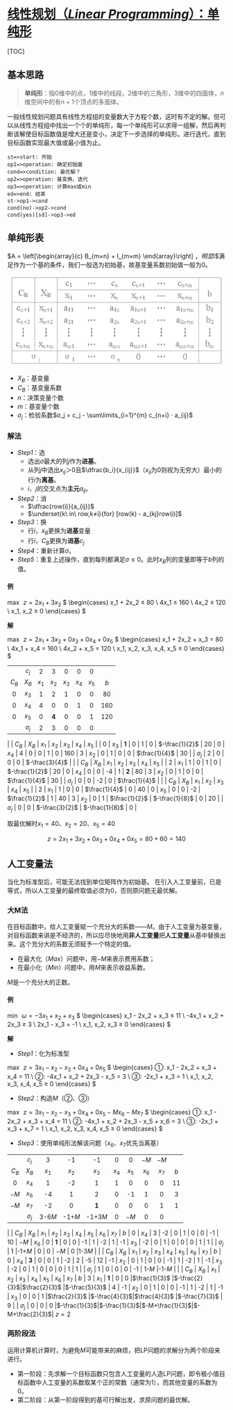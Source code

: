 <link rel='stylesheet' href='../../../style/index.css'>
<script src='../../../style/index.js'></script>

# [线性规划（*Linear Programming*）：单纯形](../index.html)

[TOC]

## 基本思路

>**单纯形**：指0维中的点，1维中的线段，2维中的三角形，3维中的四面体，$n$维空间中的有$n+1$个顶点的多面体。

一般线性规划问题具有线性方程组的变量数大于方程个数，这时有不定的解。但可以从线性方程组中找出一个个的单纯形，每一个单纯形可以求得一组解，然后再判断该解使目标函数值是增大还是变小，决定下一步选择的单纯形。进行迭代，直到目标函数实现最大值或最小值为止。

```flow
st=>start: 开始
op1=>operation: 确定初始基
cond=>condition: 最优解？
op2=>operation: 基变换、迭代
op3=>operation: 计算max或min
ed=>end: 结束
st->op1->cond
cond(no)->op2->cond
cond(yes)[sd]->op3->ed
```

## 单纯形表

$A =
  \left[\begin{array}{c}
      B_{m×n} + I_{m×m}
  \end{array}\right]
$，明显$I$满足作为一个基的条件，我们一般选为初始基，故基变量系数初始值一般为0。

![](images/simplex.png)

- $X_B$：基变量
- $C_B$：基变量系数
- $n$：决策变量个数
- $m$：基变量个数
- $σ_j$：检验系数$σ_j = c_j - \sum\limits_{i=1}^{m} c_{n+i} ⋅ a_{ij}$

### 解法

- *Step1*：选
  - 选出$σ$最大的列$j$作为**进基**。
  - 从列$j$中选出$x_{ij}＞0$且$\dfrac{b_i}{x_{ij}}$（$x_{ij}$为0则视为无穷大）最小的行$i$为**离基**。
  - $i$、$j$的交叉点为**主元**$a_{ij}$。
- *Step2*：消
  - $\dfrac{row(i)}{a_{ij}}$
  - $\underset{k\ in\ row,k≠i}{for} [row(k) - a_{kj}row(i)]$
- *Step3*：换
  - 行$i$，$x_B$更换为**进基**变量
  - 行$i$，$C_B$更换为**进基**$c_j$
- *Step4*：重新计算$σ$。
- *Step5*：重复上述操作，直到每列都满足$σ≤0$。此时$x_B$列的变量即等于$b$列的值。

#### 例

$\max \,\,\, z = 2x_1 + 3x_2$
$
\begin{cases}
    x_1 + 2x_2 ≤ 80
\\  4x_1 ≤ 160
\\  4x_2 ≤ 120
\\  x_1, x_2 ≥ 0
\end{cases}
$

**解**

$\max \,\,\, z = 2x_1 + 3x_2 + 0x_3 + 0x_4 + 0x_5$
$
\begin{cases}
    x_1 + 2x_2 + x_3 = 80
\\  4x_1 + x_4 = 160
\\  4x_2 + x_5 = 120
\\  x_1, x_2, x_3, x_4, x_5 ≥ 0
\end{cases}
$

|   |   |   |   |   |   |   |   |
|:-:|:-:|:-:|:-:|:-:|:-:|:-:|:-:|
|       | $c_j$ | 2     | 3     | 0     | 0     | 0     |
| $C_B$ | $X_B$ | $x_1$ | $x_2$ | $x_3$ | $x_4$ | $x_5$ | $b$
| 0     | $x_3$ | 1     | 2     | 1     | 0     | 0     | 80
| 0     | $x_4$ | 4     | 0     | 0     | 1     | 0     | 160
| 0     | $x_5$ | 0     | **4** | 0     | 0     | 1     | 120
|       | $σ_j$ | 2     | 3    | 0     | 0     | 0     |
|
| $C_B$ | $X_B$ | $x_1$ | $x_2$ | $x_3$ | $x_4$ | $x_5$          |
| 0     | $x_3$ | **1** | 0     | 1     | 0     | $-\frac{1}{2}$ | 20
| 0     | $x_4$ | 4     | 0     | 0     | 1     | 0              | 160
| 3     | $x_2$ | 0     | 1     | 0     | 0     | $\frac{1}{4}$  | 30
|       | $σ_j$ | 2     | 0     | 0     | 0     | $-\frac{3}{4}$ |
|
| $C_B$ | $X_B$ | $x_1$ | $x_2$ | $x_3$ | $x_4$ | $x_5$          |
| 2     | $x_1$ | 1     | 0     | 1     | 0     | $-\frac{1}{2}$ | 20
| 0     | $x_4$ | 0     | 0     | -4    | 1     | **2**          | 80
| 3     | $x_2$ | 0     | 1     | 0     | 0     | $\frac{1}{4}$  | 30
|       | $σ_j$ | 0     | 0     | -2    | 0     | $\frac{1}{4}$  |
|
| $C_B$ | $X_B$ | $x_1$ | $x_2$ | $x_3$          | $x_4$          | $x_5$ |
| 2     | $x_1$ | 1     | 0     | 0              | $\frac{1}{4}$  | 0     | 40
| 0     | $x_5$ | 0     | 0     | -2             | $\frac{1}{2}$  | 1     | 40
| 3     | $x_2$ | 0     | 1     | $\frac{1}{2}$  | $-\frac{1}{8}$ | 0     | 20
|       | $σ_j$ | 0     | 0     | $-\frac{3}{2}$ | $-\frac{1}{8}$ | 0     |

取最优解时$x_1=40$、$x_2=20$、$x_5=40$

$$z = 2x_1 + 3x_2 + 0x_3 + 0x_4 + 0x_5 = 80 + 60 = 140$$

## 人工变量法

当化为标准型后，可能无法找到单位矩阵作为初始基。
在引入人工变量前，已是等式，所以人工变量的最终取值必须为0，否则原问题无最优解。

### 大M法

在目标函数中，给人工变量赋一个充分大的系数——$M$。由于人工变量为基变量，对目标函数来讲是不经济的，所以应尽快地用**非人工变量**把**人工变量**从基中替换出来。这个充分大的系数无须赋予一个特定的值。

- 在最大化（*Max*）问题中，用$-M$来表示费用系数；
- 在最小化（*Min*）问题中，用$M$来表示收益系数。

$M$是一个充分大的正数。

#### 例

$\min \,\,\, ω = -3x_1 + x_2 + x_3$
$
\begin{cases}
    x_1 - 2x_2 + x_3 ≤ 11
\\  -4x_1 + x_2 + 2x_3 ≥ 3
\\  2x_1 - x_3 = -1
\\  x_1, x_2, x_3 ≥ 0
\end{cases}
$

**解**

- *Step1*：化为标准型

$\max \,\,\, z = 3x_1 - x_2 - x_3 + 0x_4 + 0x_5$
$
\begin{cases}
    ①: x_1 - 2x_2 + x_3 + x_4 = 11
\\  ②: -4x_1 + x_2 + 2x_3 - x_5 = 3
\\  ③: -2x_1 + x_3 = 1
\\  x_1, x_2, x_3, x_4, x_5 ≥ 0
\end{cases}
$

- *Step2*：构造$M$（②、③）

$\max \,\,\, z = 3x_1 - x_2 - x_3 + 0x_4 + 0x_5 - Mx_6 -Mx_7$
$
\begin{cases}
    ①: x_1 - 2x_2 + x_3 + x_4 = 11
\\  ②: -4x_1 + x_2 + 2x_3 - x_5 + x_6 = 3
\\  ③: -2x_1 + x_3 + x_7 = 1
\\  x_1, x_2, x_3, x_4, x_5 ≥ 0
\end{cases}
$

- *Step3*：使用单纯形法解该问题（$x_6$、$x_7$优先当离基）

|   |   |   |   |   |   |   |   |   |   |
|:-:|:-:|:-:|:-:|:-:|:-:|:-:|:-:|:-:|:-:|
|       | $c_j$ | 3     | -1    | -1    | 0     | 0     | $-M$  | $-M$  |
| $C_B$ | $X_B$ | $x_1$ | $x_2$ | $x_3$ | $x_4$ | $x_5$ | $x_6$ | $x_7$ | $b$
| 0     | $x_4$ | 1     | -2    | 1     | 1     | 0     | 0     | 0     | 11
| $-M$  | $x_6$ | -4    | 1     | 2     | 0     | -1    | 1     | 0     | 3
| $-M$  | $x_7$ | -2    | 0     | **1** | 0     | 0     | 0     | 1     | 1
|       | $σ_j$ |3-6$M$ |-1+$M$ |-1+3$M$| 0     | $-M$  | 0     | 0     |
|
| $C_B$ | $X_B$ | $x_1$ | $x_2$ | $x_3$ | $x_4$ | $x_5$ | $x_6$ | $x_7$ | $b$
| 0     | $x_4$ | 3     | -2    | 0     | 1     | 0     | 0     | -1    | 10
| $-M$  | $x_6$ | 0     | **1** | 0     | 0     | -1    | 1     | -2    | 1
| -1    | $x_3$ | -2    | 0     | 1     | 0     | 0     | 0     | 1     | 1
|       | $σ_j$ | 1     |-1+$M$ | 0     | 0     | $-M$  | 0     |1-3$M$ |
|
| $C_B$ | $X_B$ | $x_1$ | $x_2$ | $x_3$ | $x_4$ | $x_5$ | $x_6$ | $x_7$ | $b$
| 0     | $x_4$ | **3** | 0     | 0     | 1     | -2    | 2     | -5    | 12
| -1    | $x_2$ | 0     | 1     | 0     | 0     | -1    | 1     | -2    | 1
| -1    | $x_3$ | -2    | 0     | 1     | 0     | 0     | 0     | 1     | 1
|       | $σ_j$ | 1     | 0     | 0     | 0     | -1    | 1-$M$ |-1-$M$ |
|
| $C_B$ | $X_B$ | $x_1$ | $x_2$ | $x_3$ | $x_4$        | $x_5$        | $x_6$          | $x_7$          | $b$
| 3     | $x_1$ | **1** | 0     | 0     |$\frac{1}{3}$ |$-\frac{2}{3}$|$\frac{2}{3}$   |$-\frac{5}{3}$  | 4
| -1    | $x_2$ | 0     | 1     | 0     | 0            | -1           | 1              | -2             | 1
| -1    | $x_3$ | 0     | 0     | 1     |$\frac{2}{3}$ |$-\frac{4}{3}$|$\frac{4}{3}$   |$-\frac{7}{3}$  | 9
|       | $σ_j$ | 0     | 0     | 0     |$-\frac{1}{3}$|$-\frac{1}{3}$|$-M+\frac{1}{3}$|$-M+\frac{2}{3}$| $z=2$

### 两阶段法

运用计算机计算时，为避免$M$可能带来的麻烦，把LP问题的求解分为两个阶段来进行。

- 第一阶段：先求解一个目标函数只包含人工变量的人造LP问题，即令极小值目标函数中人工变量的系数取某个正的常数（通常为1），而其他变量的系数为0。
- 第二阶段：从第一阶段得到的基可行解出发，求原问题的最优解。
